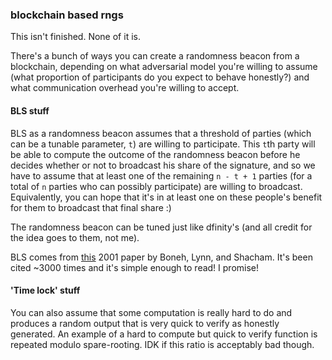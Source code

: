 ### blockchain based rngs

This isn't finished. None of it is. 

There's a bunch of ways you can create a randomness beacon from a blockchain,
depending on what adversarial model you're willing to assume (what proportion 
of participants do you expect to behave honestly?) and what communication
overhead you're willing to accept.

#### BLS stuff

BLS as a randomness beacon assumes that a threshold of parties (which can 
be a tunable parameter, `t`) are willing to participate. This `t`th party will
be able to compute the outcome of the randomness beacon before he decides
whether or not to broadcast his share of the signature, and so we have to 
assume that at least one of the remaining `n - t + 1` parties (for a total
of `n` parties who can possibly participate) are willing to broadcast. 
Equivalently, you can hope that it's in at least one on these people's 
benefit for them to broadcast that final share :)

The randomness beacon can be tuned just like dfinity's (and all credit 
for the idea goes to them, not me).


BLS comes from [this](https://www.iacr.org/archive/asiacrypt2001/22480516.pdf)
2001 paper by Boneh, Lynn, and Shacham. It's been cited ~3000 times and it's
simple enough to read! I promise!

#### 'Time lock' stuff

You can also assume that some computation is really hard to do and produces
a random output that is very quick to verify as honestly generated. An example
of a hard to compute but quick to verify function is repeated modulo spare-rooting.
IDK if this ratio is acceptably bad though.
